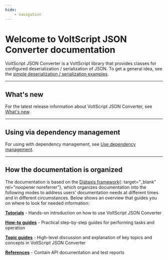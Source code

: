 ```yaml
---
hide:
    - navigation
---
```

# Welcome to VoltScript JSON Converter documentation

VoltScript JSON Converter is a VoltScript library that provides classes for configured deserialization / serialization of JSON. To get a general idea, see the [simple deserialization / serialization examples](references/example.md).

---

## What's new

For the latest release information about VoltScript JSON Converter, see [What's new](references/whatsnew.md).

---

## Using via dependency management

For using with dependency management, see [Use dependency management](howto/archipelago.md).

---

## How the documentation is organized

The documentation is based on the [Diátaxis framework](https://diataxis.fr/){: target="_blank" rel="noopener noreferrer”}, which organizes documentation into the following modes to address users' documentation needs at different times and in different circumstances. Below shows an overview that guides you on where to look for needed information:

**[Tutorials](tutorial/index.md)** - Hands-on introduction on how to use VoltScript JSON Converter

**[How-to guides](howto/index.md)** - Practical step-by-step guides for performing tasks and operation

**[Topic guides](topicguides/index.md)** - High-level discussion and explanation of key topics and concepts in VoltScript JSON Converter

**[References](references/index.md)** - Contain API documentation and test reports

<!---
## Simple Deserialization Example

Let's assume a basic class for a Person:

```vb
Class Person
    Public firstName as String
    Public lastName as String
    Public age as Integer
End Class
```

A corresponding JSON structure would be:

```json
{"firstName":"John","lastName":"Doe","age":42}
```

This could be processed with the following VoltScript code:

```vb
Dim json as String
Dim helper as New JsonConversionHelper()
Dim jd as Person

json = |{"firstName":"John","lastName":"Doe","age":42}|
Set jd = helper.fromJsonString(json, "Person", "PersonIndex")
```

For more detailed instructions on deserialization, including using custom converters and constructors, see the [Deserialization](howto/deserialization/index.md).

## Simple Serialization Example

Using the same Person class, an object could be serialized using the following VoltScript code:

```vb
Dim helper as New JsonConversionHelper()
Dim jsonObj as JsonObject

Call helper.withScalarConverter("firstName").withScalarConverter("lastName").withScalarConverter("age")
Set jsonObj = helper.toJson(jd)
```

For more detailed instructions on serialization, including using custom converters and constructors, see the [Serialization](howto/serialization/index.md).
-->
